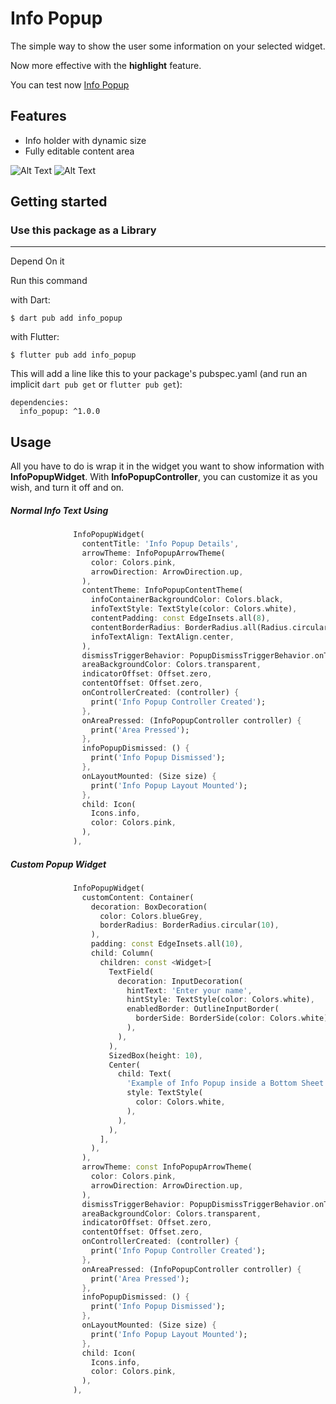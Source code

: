# Info Popup

The simple way to show the user some information on your selected widget. 

Now more effective with the **highlight** feature.

You can test now [Info Popup](https://info-popup.web.app/#/ "Info Popup")

## Features

- Info holder with dynamic size
- Fully editable content area

![Alt Text](assets/readme/example_presentation.gif)
![Alt Text](assets/readme/highlight_example.png)


## Getting started

### Use this package as a Library
---
Depend On it

Run this command

with Dart:

```
$ dart pub add info_popup
```

with Flutter:

```
$ flutter pub add info_popup
```

This will add a line like this to your package's pubspec.yaml (and run an implicit `dart pub get` or `flutter pub get`):

```
dependencies:
  info_popup: ^1.0.0
```

## Usage

All you have to do is wrap it in the widget you want to show information with **InfoPopupWidget**. With **InfoPopupController**, you can customize it as you wish, and turn it off and on.

##### Normal Info Text Using
```dart
              InfoPopupWidget(
                contentTitle: 'Info Popup Details',
                arrowTheme: InfoPopupArrowTheme(
                  color: Colors.pink,
                  arrowDirection: ArrowDirection.up,
                ),
                contentTheme: InfoPopupContentTheme(
                  infoContainerBackgroundColor: Colors.black,
                  infoTextStyle: TextStyle(color: Colors.white),
                  contentPadding: const EdgeInsets.all(8),
                  contentBorderRadius: BorderRadius.all(Radius.circular(10)),
                  infoTextAlign: TextAlign.center,
                ),
                dismissTriggerBehavior: PopupDismissTriggerBehavior.onTapArea,
                areaBackgroundColor: Colors.transparent,
                indicatorOffset: Offset.zero,
                contentOffset: Offset.zero,
                onControllerCreated: (controller) {
                  print('Info Popup Controller Created');
                },
                onAreaPressed: (InfoPopupController controller) {
                  print('Area Pressed');
                },
                infoPopupDismissed: () {
                  print('Info Popup Dismissed');
                },
                onLayoutMounted: (Size size) {
                  print('Info Popup Layout Mounted');
                },
                child: Icon(
                  Icons.info,
                  color: Colors.pink,
                ),
              ),
```

##### Custom Popup Widget
```dart
              InfoPopupWidget(
                customContent: Container(
                  decoration: BoxDecoration(
                    color: Colors.blueGrey,
                    borderRadius: BorderRadius.circular(10),
                  ),
                  padding: const EdgeInsets.all(10),
                  child: Column(
                    children: const <Widget>[
                      TextField(
                        decoration: InputDecoration(
                          hintText: 'Enter your name',
                          hintStyle: TextStyle(color: Colors.white),
                          enabledBorder: OutlineInputBorder(
                            borderSide: BorderSide(color: Colors.white),
                          ),
                        ),
                      ),
                      SizedBox(height: 10),
                      Center(
                        child: Text(
                          'Example of Info Popup inside a Bottom Sheet',
                          style: TextStyle(
                            color: Colors.white,
                          ),
                        ),
                      ),
                    ],
                  ),
                ),
                arrowTheme: const InfoPopupArrowTheme(
                  color: Colors.pink,
                  arrowDirection: ArrowDirection.up,
                ),
                dismissTriggerBehavior: PopupDismissTriggerBehavior.onTapArea,
                areaBackgroundColor: Colors.transparent,
                indicatorOffset: Offset.zero,
                contentOffset: Offset.zero,
                onControllerCreated: (controller) {
                  print('Info Popup Controller Created');
                },
                onAreaPressed: (InfoPopupController controller) {
                  print('Area Pressed');
                },
                infoPopupDismissed: () {
                  print('Info Popup Dismissed');
                },
                onLayoutMounted: (Size size) {
                  print('Info Popup Layout Mounted');
                },
                child: Icon(
                  Icons.info,
                  color: Colors.pink,
                ),
              ),
```